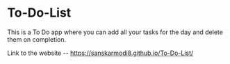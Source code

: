 # To-Do-List
This is a To Do app where you can add all your tasks for the day and delete them on completion.

Link to the website -- https://sanskarmodi8.github.io/To-Do-List/